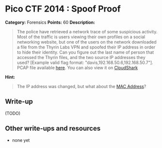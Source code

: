 # Pico CTF 2014 : Spoof Proof

**Category:** Forensics
**Points:** 60
**Description:**

>The police have retrieved a network trace of some suspicious activity. Most of the traffic is users viewing their own profiles on a social networking website, but one of the users on the network downloaded a file from the Thyrin Labs VPN and spoofed their IP address in order to hide their identity. Can you figure out the last name of person that accessed the Thyrin files, and the two source IP addresses they used?
[Example valid flag format: "davis,192.168.50.6,192.168.50.7"].
PCAP file available [here](traffic.pcap). You can also view it on [CloudShark](https://www.cloudshark.org/captures/44e55fba6c1b)

**Hint:**
>The IP address was changed, but what about the [MAC Address](http://www.differencebetween.net/technology/difference-between-mac-and-ip-address/)?

## Write-up

(TODO)

## Other write-ups and resources

* none yet
